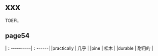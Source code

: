 # xxx
TOEFL
## page54
|：----------|：------|
|practically | 几乎   |
|pine        | 松木   |
|durable     | 耐用的 |
